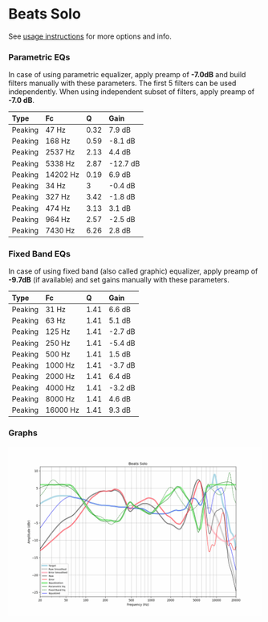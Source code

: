 # Beats Solo
See [usage instructions](https://github.com/jaakkopasanen/AutoEq#usage) for more options and info.

### Parametric EQs
In case of using parametric equalizer, apply preamp of **-7.0dB** and build filters manually
with these parameters. The first 5 filters can be used independently.
When using independent subset of filters, apply preamp of **-7.0 dB**.

| Type    | Fc       |    Q | Gain     |
|:--------|:---------|:-----|:---------|
| Peaking | 47 Hz    | 0.32 | 7.9 dB   |
| Peaking | 168 Hz   | 0.59 | -8.1 dB  |
| Peaking | 2537 Hz  | 2.13 | 4.4 dB   |
| Peaking | 5338 Hz  | 2.87 | -12.7 dB |
| Peaking | 14202 Hz | 0.19 | 6.9 dB   |
| Peaking | 34 Hz    | 3    | -0.4 dB  |
| Peaking | 327 Hz   | 3.42 | -1.8 dB  |
| Peaking | 474 Hz   | 3.13 | 3.1 dB   |
| Peaking | 964 Hz   | 2.57 | -2.5 dB  |
| Peaking | 7430 Hz  | 6.26 | 2.8 dB   |

### Fixed Band EQs
In case of using fixed band (also called graphic) equalizer, apply preamp of **-9.7dB**
(if available) and set gains manually with these parameters.

| Type    | Fc       |    Q | Gain    |
|:--------|:---------|:-----|:--------|
| Peaking | 31 Hz    | 1.41 | 6.6 dB  |
| Peaking | 63 Hz    | 1.41 | 5.1 dB  |
| Peaking | 125 Hz   | 1.41 | -2.7 dB |
| Peaking | 250 Hz   | 1.41 | -5.4 dB |
| Peaking | 500 Hz   | 1.41 | 1.5 dB  |
| Peaking | 1000 Hz  | 1.41 | -3.7 dB |
| Peaking | 2000 Hz  | 1.41 | 6.4 dB  |
| Peaking | 4000 Hz  | 1.41 | -3.2 dB |
| Peaking | 8000 Hz  | 1.41 | 4.6 dB  |
| Peaking | 16000 Hz | 1.41 | 9.3 dB  |

### Graphs
![](./Beats%20Solo.png)